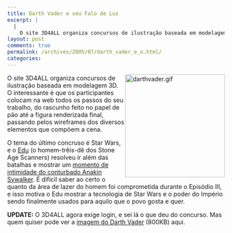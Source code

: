 ```yaml
---
title: Darth Vader e seu Falo de Luz
excerpt: |
  |
    O site 3D4ALL organiza concursos de ilustração baseada em modelagem 3D. O interessante é que os participantes colocam na web todos os passos do seu trabalho, do rascunho feito no papel de pão até a figura renderizada final, passando...
layout: post
comments: true
permalink: /archives/2005/07/darth_vader_e_o.html/
categories:
---
```

<img title="darthvader.gif" src="//chester.me/archives/img/darthvader.gif" width="231" height="239" align="right" style="margin-left:2px" />
O site 3D4ALL organiza concursos de ilustração baseada em modelagem 3D. O interessante é que os participantes colocam na web todos os passos do seu trabalho, do rascunho feito no papel de pão até a figura renderizada final, passando pelos wireframes dos diversos elementos que compõem a cena.

O tema do último concruso é Star Wars, e o <a href="http://www.stoneagescanners.com/edu">Edu</a> (o homem-trêis-dê dos Stone Age Scanners) resolveu ir além das batalhas e mostrar um [momento de intimidade do conturbado Anakin Sywalker][1]. É difícil saber ao certo o quanto da área de lazer do homem foi comprometida durante o Episódio III, e isso motiva o Edu mostrar a tecnologia de Star Wars e o poder do Império sendo finalmente usados para aquilo que o povo gosta e quer.

**UPDATE:** O 3D4ALL agora exige login, e sei lá o que deu do concurso. Mas quem quiser pode ver a [imagem do Darth Vader][2] (800KB) aqui.

 [1]: http://www.3d4all.org/foruns/showthread.php?t=6764&#038;page=1&#038;pp=10
 [2]: //chester.me/img/Vader_e_escravas_alta.1.JPG
